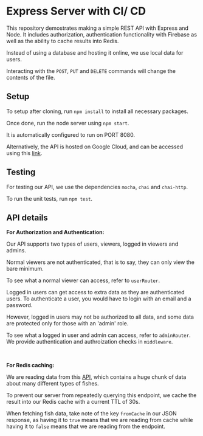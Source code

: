 # Express Server with CI/ CD

This repository demostrates making a simple REST API with Express and Node.
It includes authorization, authentication functionality with Firebase
as well as the ability to cache results into Redis.

Instead of using a database and hosting it online, we use local data for users.

Interacting with the `POST`, `PUT` and `DELETE` commands will change the contents of the file.

## Setup

To setup after cloning, run `npm install` to install all necessary packages.

Once done, run the node server using `npm start`.

It is automatically configured to run on PORT 8080.

Alternatively, the API is hosted on Google Cloud, 
and can be accessed using this [link](https://data-cycle-361207.et.r.appspot.com/).

## Testing

For testing our API, we use the dependencies `mocha`, `chai` and `chai-http`.

To run the unit tests, run `npm test`.

## API details

<b>For Authorization and Authentication:</b>

Our API supports two types of users, viewers, logged in viewers and admins. 

Normal viewers are not authenticated, that is to say, they can only view the bare minimum.

To see what a normal viewer can access, refer to `userRouter`.

Logged in users can get access to extra data as they are authenticated users.
To authenticate a user, you would have to login with an email and a password.

However, logged in users may not be authorized to all data, 
and some data are protected only for those with an 'admin' role.

To see what a logged in user and admin can access, refer to `adminRouter`.
We provide authentication and authroization checks in `middleware`.

<br>

<b>For Redis caching:</b>

We are reading data from this [API](https://www.fishwatch.gov/api/species),
which contains a huge chunk of data about many different types of fishes.

To prevent our server from repeatedly querying this endpoint, 
we cache the result into our Redis cache with a current TTL of 30s.

When fetching fish data, take note of the key `fromCache` in our JSON response, 
as having it to `true` means that we are reading from cache 
while having it to `false` means that we are reading from the endpoint.
